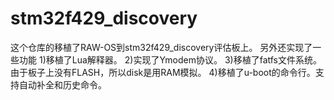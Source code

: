 stm32f429_discovery
===================

这个仓库的移植了RAW-OS到stm32f429_discovery评估板上。
另外还实现了一些功能
	1)移植了Lua解释器。
	2)实现了Ymodem协议。
	3)移植了fatfs文件系统。由于板子上没有FLASH，所以disk是用RAM模拟。
	4)移植了u-boot的命令行。支持自动补全和历史命令。
